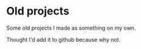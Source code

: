 # Old projects

Some old projects I made as something on my own.

Thought I'd add it to github because why not. 